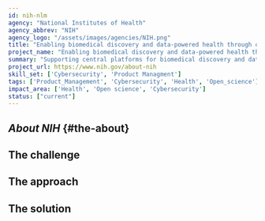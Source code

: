 ```yaml
---
id: nih-nlm
agency: "National Institutes of Health"
agency_abbrev: "NIH"
agency_logo: "/assets/images/agencies/NIH.png"
title: "Enabling biomedical discovery and data-powered health through open science"
project_name: "Enabling biomedical discovery and data-powered health through open science"
summary: "Supporting central platforms for biomedical discovery and data-powered health at the National Library of Medicine by integrating streams of complex and interconnected research outputs that can be readily translated into scientific insights, clinical care, public health practices, and personal wellness."
project_url: https://www.nih.gov/about-nih
skill_set: ['Cybersecurity', 'Product Managment']
tags: ['Product_Management', 'Cybersecurity', 'Health', 'Open_science']
impact_area: ['Health', 'Open science', 'Cybersecurity']
status: ["current"]
---
```


## *About NIH* {#the-about}

## The challenge

## The approach

## The solution 
